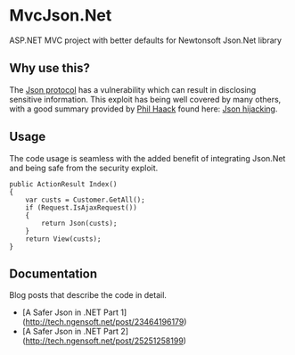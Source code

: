 # MvcJson.Net

ASP.NET MVC project with better defaults for Newtonsoft Json.Net library

## Why use this?
The [Json protocol](http://Json.org) has a vulnerability which can result in disclosing sensitive information. 
This exploit has being well covered by many others, with a good summary provided by 
[Phil Haack](http://haacked.com/) found here: [Json hijacking](http://haacked.com/archive/2009/06/25/json-hijacking.aspx).

## Usage
The code usage is seamless with the added benefit of integrating Json.Net and being safe from the security exploit.
```CSharp
public ActionResult Index()
{
    var custs = Customer.GetAll();
    if (Request.IsAjaxRequest())
    {
        return Json(custs);
    }
    return View(custs);
}
```

## Documentation
Blog posts that describe the code in detail.

* [A Safer Json in .NET Part 1] (http://tech.ngensoft.net/post/23464196179)
* [A Safer Json in .NET Part 2] (http://tech.ngensoft.net/post/25251258199)